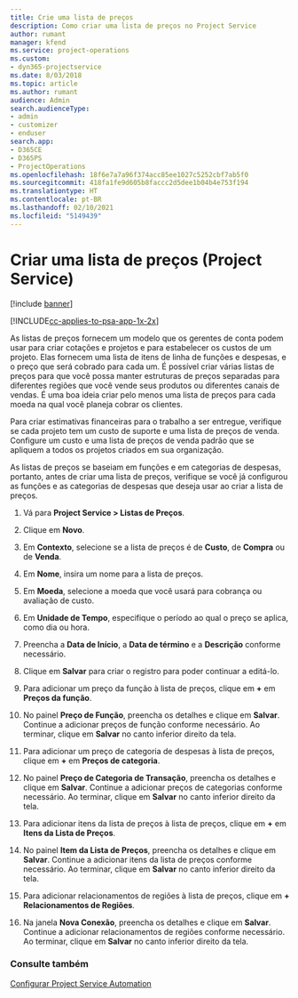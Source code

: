 ```yaml
---
title: Crie uma lista de preços
description: Como criar uma lista de preços no Project Service
author: rumant
manager: kfend
ms.service: project-operations
ms.custom:
- dyn365-projectservice
ms.date: 8/03/2018
ms.topic: article
ms.author: rumant
audience: Admin
search.audienceType:
- admin
- customizer
- enduser
search.app:
- D365CE
- D365PS
- ProjectOperations
ms.openlocfilehash: 18f6e7a7a96f374acc85ee1027c5252cbf7ab5f0
ms.sourcegitcommit: 418fa1fe9d605b8faccc2d5dee1b04b4e753f194
ms.translationtype: HT
ms.contentlocale: pt-BR
ms.lasthandoff: 02/10/2021
ms.locfileid: "5149439"
---
```

# <a name="create-a-price-list-project-service"></a>Criar uma lista de preços (Project Service)

[!include [banner](../includes/psa-now-project-operations.md)]

[!INCLUDE[cc-applies-to-psa-app-1x-2x](../includes/cc-applies-to-psa-app-1x-2x.md)]

As listas de preços fornecem um modelo que os gerentes de conta podem usar para criar cotações e projetos e para estabelecer os custos de um projeto. Elas fornecem uma lista de itens de linha de funções e despesas, e o preço que será cobrado para cada um. É possível criar várias listas de preços para que você possa manter estruturas de preços separadas para diferentes regiões que você vende seus produtos ou diferentes canais de vendas. É uma boa ideia criar pelo menos uma lista de preços para cada moeda na qual você planeja cobrar os clientes.  
  
Para criar estimativas financeiras para o trabalho a ser entregue, verifique se cada projeto tem um custo de suporte e uma lista de preços de venda. Configure um custo e uma lista de preços de venda padrão que se apliquem a todos os projetos criados em sua organização.  
  
As listas de preços se baseiam em funções e em categorias de despesas, portanto, antes de criar uma lista de preços, verifique se você já configurou as funções e as categorias de despesas que deseja usar ao criar a lista de preços.  
  
1.  Vá para **Project Service > Listas de Preços**.  
  
2.  Clique em **Novo**.  
  
3.  Em **Contexto**, selecione se a lista de preços é de **Custo**, de **Compra** ou de **Venda**.  
  
4.  Em **Nome**, insira um nome para a lista de preços.  
  
5.  Em **Moeda**, selecione a moeda que você usará para cobrança ou avaliação de custo.  
  
6.  Em **Unidade de Tempo**, especifique o período ao qual o preço se aplica, como dia ou hora.  
  
7.  Preencha a **Data de Início**, a **Data de término** e a **Descrição** conforme necessário.  
  
8.  Clique em **Salvar** para criar o registro para poder continuar a editá-lo.  
  
9. Para adicionar um preço da função à lista de preços, clique em **+** em **Preços da função**.  
  
10. No painel **Preço de Função**, preencha os detalhes e clique em **Salvar**. Continue a adicionar preços de função conforme necessário. Ao terminar, clique em **Salvar** no canto inferior direito da tela.  
  
11. Para adicionar um preço de categoria de despesas à lista de preços, clique em **+** em **Preços de categoria**.  
  
12. No painel **Preço de Categoria de Transação**, preencha os detalhes e clique em **Salvar**. Continue a adicionar preços de categorias conforme necessário. Ao terminar, clique em **Salvar** no canto inferior direito da tela.  
  
13. Para adicionar itens da lista de preços à lista de preços, clique em **+** em **Itens da Lista de Preços**.  
  
14. No painel **Item da Lista de Preços**, preencha os detalhes e clique em **Salvar**. Continue a adicionar itens da lista de preços conforme necessário. Ao terminar, clique em **Salvar** no canto inferior direito da tela.  
  
15. Para adicionar relacionamentos de regiões à lista de preços, clique em **+** **Relacionamentos de Regiões**.  
  
16. Na janela **Nova Conexão**, preencha os detalhes e clique em **Salvar**. Continue a adicionar relacionamentos de regiões conforme necessário. Ao terminar, clique em **Salvar** no canto inferior direito da tela.  
  
### <a name="see-also"></a>Consulte também  
 [Configurar Project Service Automation](../psa/configure.md)
